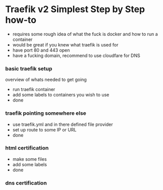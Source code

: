 # Traefik v2 Simplest Step by Step how-to

- requires some rough idea of what the fuck is docker and how to run a container
- would be great if you knew what traefik is used for
- have port 80 and 443 open
- have a fucking domain, recommend to use cloudfare for DNS

### basic traefik setup

overview of whats needed to get going

- run traefik container
- add some labels to containers you wish to use
- done


### traefik pointing somewhere else

- use traefik.yml and in there defined file provider
- set up route to some IP or URL
- done

### html certification

- make some files
- add some labels
- done

### dns certification
